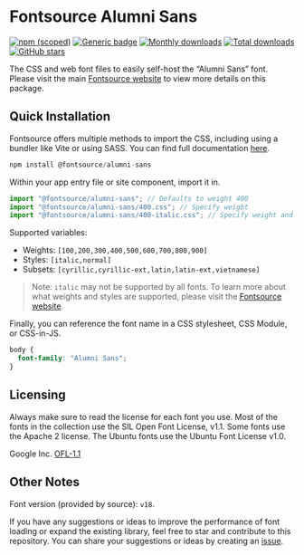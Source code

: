 # Fontsource Alumni Sans

[![npm (scoped)](https://img.shields.io/npm/v/@fontsource/alumni-sans?color=brightgreen)](https://www.npmjs.com/package/@fontsource/alumni-sans) [![Generic badge](https://img.shields.io/badge/fontsource-passing-brightgreen)](https://github.com/fontsource/fontsource) [![Monthly downloads](https://badgen.net/npm/dm/@fontsource/alumni-sans)](https://github.com/fontsource/fontsource) [![Total downloads](https://badgen.net/npm/dt/@fontsource/alumni-sans)](https://github.com/fontsource/fontsource) [![GitHub stars](https://img.shields.io/github/stars/fontsource/fontsource.svg?style=social&label=Star)](https://github.com/fontsource/fontsource/stargazers)

The CSS and web font files to easily self-host the “Alumni Sans” font. Please visit the main [Fontsource website](https://fontsource.org/fonts/alumni-sans) to view more details on this package.

## Quick Installation

Fontsource offers multiple methods to import the CSS, including using a bundler like Vite or using SASS. You can find full documentation [here](https://fontsource.org/docs/getting-started/introduction).

```javascript
npm install @fontsource/alumni-sans
```

Within your app entry file or site component, import it in.

```javascript
import "@fontsource/alumni-sans"; // Defaults to weight 400
import "@fontsource/alumni-sans/400.css"; // Specify weight
import "@fontsource/alumni-sans/400-italic.css"; // Specify weight and style
```

Supported variables:
- Weights: `[100,200,300,400,500,600,700,800,900]`
- Styles: `[italic,normal]`
- Subsets: `[cyrillic,cyrillic-ext,latin,latin-ext,vietnamese]`

> Note: `italic` may not be supported by all fonts. To learn more about what weights and styles are supported, please visit the [Fontsource website](https://fontsource.org/fonts/alumni-sans).

Finally, you can reference the font name in a CSS stylesheet, CSS Module, or CSS-in-JS.

```css
body {
  font-family: "Alumni Sans";
}
```

## Licensing
Always make sure to read the license for each font you use. Most of the fonts in the collection use the SIL Open Font License, v1.1. Some fonts use the Apache 2 license. The Ubuntu fonts use the Ubuntu Font License v1.0.

Google Inc.
[OFL-1.1](http://scripts.sil.org/OFL)

## Other Notes
Font version (provided by source): `v18`.

If you have any suggestions or ideas to improve the performance of font loading or expand the existing library, feel free to star and contribute to this repository. You can share your suggestions or ideas by creating an [issue](https://github.com/fontsource/fontsource/issues).
